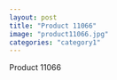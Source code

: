```yaml
---
layout: post
title: "Product 11066"
image: "product11066.jpg"
categories: "category1"
---
```

Product 11066
